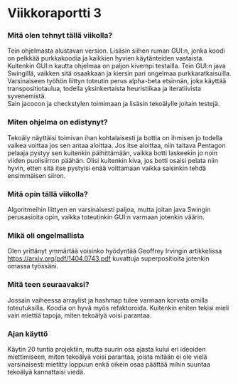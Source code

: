 # Viikkoraportti 3

### Mitä olen tehnyt tällä viikolla?
Tein ohjelmasta alustavan version. Lisäsin siihen ruman GUI:n, jonka koodi on pelkkää purkkakoodia ja kaikkien hyvien käytänteiden vastaista. 
Kuitenkin GUI:n kautta ohjelmaa on paljon kivempi testailla. Tein GUI:n java Swingillä, vaikken sitä osaakkaan ja kiersin pari ongelmaa purkkaratkaisuilla. 
Varsinaiseen työhön liittyn toteutin perus alpha-beta etsinnän, joka käyttää transpositiotaulua, todella yksinkertaista heuristiikaa ja iteratiivista syvenemistä.  
Sain jacocon ja checkstylen toimimaan ja lisäsin tekoälylle joitain testejä.

### Miten ohjelma on edistynyt?
Tekoäly näyttäisi toimivan ihan kohtalaisesti ja bottia on ihmisen jo todella vaikea voittaa jos sen antaa aloittaa. 
Jos itse aloittaa, niin taitava Pentagon pelaaja pystyy sen kuitenkin päihittämään, vaikka botti laskeekin jo noin viiden puolisiirron päähän. 
Olisi kuitenkin kiva, jos botti osaisi pelata niin hyvin, etten sitä itse pystyisi enää voittamaan vaikka saisinkin tehdä ensimmäisen siiron.

### Mitä opin tällä viikolla?
Algoritmeihin liittyen en varsinaisesti paljoa, mutta joitan java Swingin perusasioita opin, vaikka toteutinkin GUI:n varmaan jotenkin väärin.

### Mikä oli ongelmallista
Olen yrittänyt ymmärtää voisinko hyödyntää Geoffrey Irvingin artikkelissa https://arxiv.org/pdf/1404.0743.pdf kuvattuja superpositioita jotenkin omassa työssäni.

### Mitä teen seuraavaksi?
Jossain vaiheessa arraylist ja hashmap tulee varmaan korvata omilla toteutuksilla. Koodia on hyvä myös refaktoroida. Kuitenkin eniten tekisi mieli vain miettiä
tapoja, miten tekoälyä voisi parantaa.

### Ajan käyttö
Käytin 20 tuntia projektiin, mutta suurin osa ajasta kului eri ideoiden miettimiseen, miten tekoälyä voisi parantaa, joista mitään ei ole vielä varsinaisesti 
mietitty loppuun enkä oikein osaa päättää mihin suuntaa tekoälyä kannattaisi viedä. 
